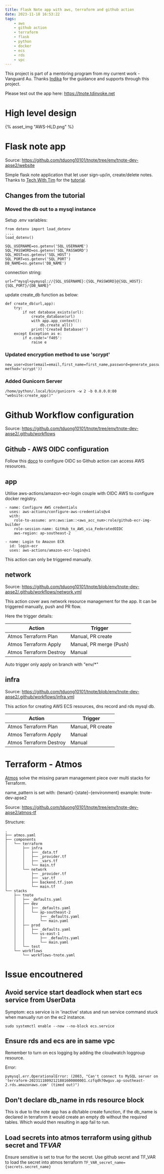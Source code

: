 ```yaml
---
title: Flask Note app with aws, terraform and github action
date: 2023-11-18 16:53:22
tags:
    - aws
    - github action
    - terraform
    - flask
    - python
    - docker
    - ecs
    - rds
    - vpc
---
```


This project is part of a mentoring program from my current work - Vanguard Au. Thanks [Indika](https://www.linkedin.com/in/indikarajanayake) for the guidance and supports through this project.

Please test out the app here: https://tnote.tdinvoke.net

# High level design

{% asset_img "AWS-HLD.png" %}

# Flask note app

Source: https://github.com/tduong10101/tnote/tree/env/tnote-dev-apse2/website

Simple flask note application that let user sign-up/in, create/delete notes. Thanks to [Tech With Tim](https://www.youtube.com/@TechWithTim) for the [tutorial](https://www.youtube.com/watch?v=dam0GPOAvVI).

## Changes from the tutorial

### Moved the db out to a mysql instance

Setup .env variables:

```
from dotenv import load_dotenv
....
load_dotenv()

SQL_USERNAME=os.getenv('SQL_USERNAME')
SQL_PASSWORD=os.getenv('SQL_PASSWORD')
SQL_HOST=os.getenv('SQL_HOST')
SQL_PORT=os.getenv('SQL_PORT')
DB_NAME=os.getenv('DB_NAME')
```

connection string:

```
url=f"mysql+pymysql://{SQL_USERNAME}:{SQL_PASSWORD}@{SQL_HOST}:{SQL_PORT}/{DB_NAME}"
```

update create_db function as below:

```
def create_db(url,app):
    try:
        if not database_exists(url):
            create_database(url)
            with app.app_context():
                db.create_all()
            print('Created Database!')
    except Exception as e:
        if e.code!='f405':
            raise e
```

### Updated encryption method to use 'scrypt'

```
new_user=User(email=email,first_name=first_name,password=generate_password_hash(password1, method='scrypt'))
```

### Added Gunicorn Server

```
/home/python/.local/bin/gunicorn -w 2 -b 0.0.0.0:80 "website:create_app()"
```

# Github Workflow configuration

Source: https://github.com/tduong10101/tnote/tree/env/tnote-dev-apse2/.github/workflows

## Github - AWS OIDC configuration

Follow this [doco](https://docs.github.com/en/actions/deployment/security-hardening-your-deployments/configuring-openid-connect-in-amazon-web-services) to configure OIDC so Github action can access AWS resources.

## app

Utilise aws-actions/amazon-ecr-login couple with OIDC AWS to configure docker registry.

```
- name: Configure AWS credentials
  uses: aws-actions/configure-aws-credentials@v4
  with:
    role-to-assume: arn:aws:iam::<aws_acc_num>:role/github-ecr-img-builder
    role-session-name: GitHub_to_AWS_via_FederatedOIDC
    aws-region: ap-southeast-2

- name: Login to Amazon ECR
  id: login-ecr
  uses: aws-actions/amazon-ecr-login@v1
```

This action can only be triggered manually.

## network

Source: https://github.com/tduong10101/tnote/blob/env/tnote-dev-apse2/.github/workflows/network.yml

This action cover aws network resource management for the app. It can be triggered manually, push and PR flow.

Here the trigger details:

| Action                  | Trigger                 |
| ----------------------- | ----------------------- |
| Atmos Terraform Plan    | Manual, PR create       |
| Atmos Terraform Apply   | Manual, PR merge (Push) |
| Atmos Terraform Destroy | Manual                  |

Auto trigger only apply on branch with "env/\*"

## infra

Source: https://github.com/tduong10101/tnote/blob/env/tnote-dev-apse2/.github/workflows/infra.yml

This action for creating AWS ECS resources, dns record and rds mysql db.

| Action                  | Trigger           |
| ----------------------- | ----------------- |
| Atmos Terraform Plan    | Manual, PR create |
| Atmos Terraform Apply   | Manual            |
| Atmos Terraform Destroy | Manual            |

# Terraform - Atmos

[Atmos](https://atmos.tools/) solve the missing param management piece over multi stacks for Terraform.

name_pattern is set with: {tenant}-{state}-{environment} example: tnote-dev-apse2

Source: https://github.com/tduong10101/tnote/tree/env/tnote-dev-apse2/atmos-tf

Structure:

```
.
├── atmos.yaml
├── components
│   └── terraform
│       ├── infra
│       │   ├── _data.tf
│       │   ├── _provider.tf
│       │   ├── _vars.tf
│       │   └── main.tf
│       └── network
│           ├── _provider.tf
│           ├── _var.tf
│           ├── backend.tf.json
│           └── main.tf
└── stacks
    ├── tnote
    │   ├── _defaults.yaml
    │   ├── dev
    │   │   ├── _defaults.yaml
    │   │   └── ap-southeast-2
    │   │       ├── _defaults.yaml
    │   │       └── main.yaml
    │   ├── prod
    │   │   ├── _defaults.yaml
    │   │   └── us-east-1
    │   │       ├── _defaults.yaml
    │   │       └── main.yaml
    │   └── test
    └── workflows
        └── workflows-tnote.yaml

```

# Issue encoutnered

## Avoid service start deadlock when start ecs service from UserData

Symptom: ecs service is in 'inactive' status and run service command stuck when manually run on the ec2 instance.

```
sudo systemctl enable --now --no-block ecs.service
```

## Ensure rds and ecs are in same vpc

Remember to turn on ecs logging by adding the cloudwatch loggroup resource.

Error:

```
pymysql.err.OperationalError: (2003, "Can't connect to MySQL server on 'terraform-20231118092121881600000001.czfqdh70wguv.ap-southeast-2.rds.amazonaws.com' (timed out)")
```

## Don't declare db_name in rds resource block

This is due to the note app has a db/table create function, if the db_name is declared in terraform it would create an empty db without the required tables. Which would then resulting in app fail to run.

## Load secrets into atmos terraform using github secret and TF*VAR*

Ensure sensitive is set to true for the secret. Use github secret and TF_VAR to load the secret into atmos terraform `TF_VAR_secret_name={secrets.secret_name}`
